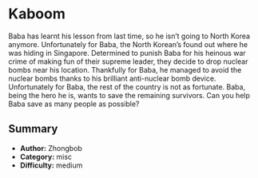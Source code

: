 # Kaboom
Baba has learnt his lesson from last time, so he isn’t going to North Korea anymore. Unfortunately for Baba, the North Korean’s found out where he was hiding in Singapore. Determined to punish Baba for his heinous war crime of making fun of their supreme leader, they decide to drop nuclear bombs near his location.
Thankfully for Baba, he managed to avoid the nuclear bombs thanks to his brilliant anti-nuclear bomb device.
Unfortunately for Baba, the rest of the country is not as fortunate. Baba, being the hero he is, wants to save the remaining survivors. 
Can you help Baba save as many people as possible?

## Summary
- **Author:** Zhongbob
- **Category:** misc
- **Difficulty:** medium

